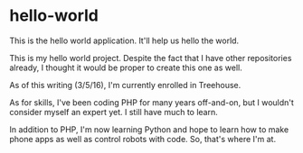 # hello-world
This is the hello world application. It'll help us hello the world.

This is my hello world project. Despite the fact that I have other repositories already, I thought it would be proper to create this one as well.

As of this writing (3/5/16), I'm currently enrolled in Treehouse.

As for skills, I've been coding PHP for many years off-and-on, but I wouldn't consider myself an expert yet. I still have much to learn.

In addition to PHP, I'm now learning Python and hope to learn how to make phone apps as well as control robots with code. So, that's where I'm at.
